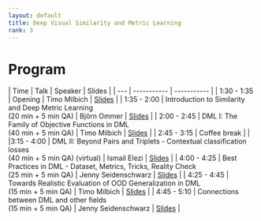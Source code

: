 ```yaml
---
layout: default
title: Deep Visual Similarity and Metric Learning
rank: 3
---
```

# Program

| Time | Talk | Speaker | Slides |
| --- | ----------- | ----------- |
| 1:30 - 1:35 | Opening  | Timo Milbich | [Slides](Talks/01_cvpr22_tutorial_opening.pdf) |
| 1:35 - 2:00 | Introduction to Similarity and Deep Metric Learning   <br /> (20 min + 5 min QA) | Björn Ommer | [Slides](Talks/02_DML_tutorial_BjornOmmer_.pdf) |
| 2:00 - 2:45 | DML I: The Family of Objective Functions in DML <br /> (40 min + 5 min QA) | Timo Milbich | [Slides](Talks/03_cvpr22_tutorial_DML_objective_functions.pdf.pdf) |
| 2:45 - 3:15 | Coffee break | |
|3:15 - 4:00 | DML II: Beyond Pairs and Triplets - Contextual classification losses <br /> (40 min + 5 min QA) (virtual) | Ismail Elezi | [Slides](Talks/04_DML_tutorial_talk.pdf) |
| 4:00 - 4:25 | Best Practices in DML - Dataset, Metrics, Tricks, Reality Check <br /> (25 min + 5 min QA) | Jenny Seidenschwarz | [Slides](Talks/05_cvp222_tutorial_DML_best_practice_DML.pdf) |
| 4:25 - 4:45  | Towards Realistic Evaluation of OOD Generalization in DML <br /> (15 min + 5 min QA) | Timo Milbich | [Slides](Talks/06_cvpr22_tutorial_Eval_OOD.pdf) |
| 4:45 - 5:10 | Connections between DML and other fields  <br /> (15 min + 5 min QA)  | Jenny Seidenschwarz | [Slides](Talks/07_cvp222_tutorial_DML_connections_to_other_fields.pdf) |




